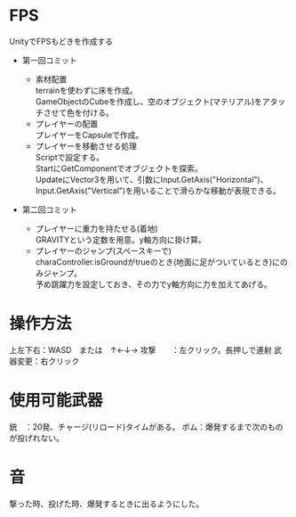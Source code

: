 # FPS
UnityでFPSもどきを作成する

  - 第一回コミット
    - 素材配置  
      terrainを使わずに床を作成。  
      GameObjectのCubeを作成し、空のオブジェクト(マテリアル)をアタッチさせて色を付ける。
    - プレイヤーの配置  
        プレイヤーをCapsuleで作成。
    - プレイヤーを移動させる処理  
        Scriptで設定する。  
        StartにGetComponentでオブジェクトを探索。  
        UpdateにVector3を用いて、引数にInput.GetAxis("Horizontal")、Input.GetAxis("Vertical")を用いることで滑らかな移動が表現できる。  
        
       
  - 第二回コミット
    - プレイヤーに重力を持たせる(着地)  
      GRAVITYという定数を用意。y軸方向に掛け算。  
    - プレイヤーのジャンプ(スペースキーで)  
      charaController.isGroundがtrueのとき(地面に足がついているとき)にのみジャンプ。  
      予め跳躍力を設定しておき、その力でy軸方向に力を加えてあげる。


# 操作方法
上左下右：WASD　または　↑←↓→
攻撃　　：左クリック。長押しで連射
武器変更：右クリック

# 使用可能武器
銃　：20発、チャージ(リロード)タイムがある。
ボム：爆発するまで次のものが投げれない。

# 音
撃った時、投げた時、爆発するときに出るようにした。
